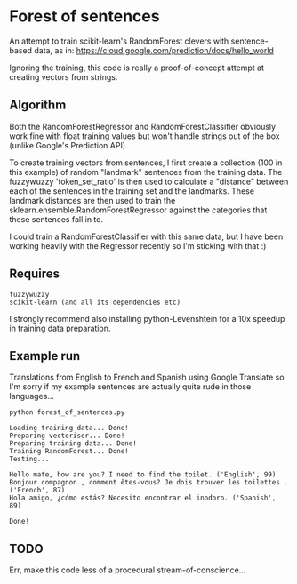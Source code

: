 # Forest of sentences

An attempt to train scikit-learn's RandomForest clevers with sentence-based
data, as in: https://cloud.google.com/prediction/docs/hello_world

Ignoring the training, this code is really a proof-of-concept attempt at
creating vectors from strings.

## Algorithm

Both the RandomForestRegressor and RandomForestClassifier obviously work fine
with float training values but won't handle strings out of the box (unlike
Google's Prediction API).

To create training vectors from sentences, I first create a collection (100 in
this example) of random "landmark" sentences from the training data. The
fuzzywuzzy 'token\_set_ratio' is then used to calculate a "distance" between
each of the sentences in the training set and the landmarks. These landmark
distances are then used to train the sklearn.ensemble.RandomForestRegressor
against the categories that these sentences fall in to.

I could train a RandomForestClassifier with this same data, but I have been
working heavily with the Regressor recently so I'm sticking with that :)

## Requires

    fuzzywuzzy
    scikit-learn (and all its dependencies etc)

I strongly recommend also installing python-Levenshtein for a 10x speedup in
training data preparation.

## Example run

Translations from English to French and Spanish using Google Translate so I'm
sorry if my example sentences are actually quite rude in those languages...

    python forest_of_sentences.py

    Loading training data... Done!
    Preparing vectoriser... Done!
    Preparing training data... Done!
    Training RandomForest... Done!
    Testing...

    Hello mate, how are you? I need to find the toilet. ('English', 99)
    Bonjour compagnon , comment êtes-vous? Je dois trouver les toilettes . ('French', 87)
    Hola amigo, ¿cómo estás? Necesito encontrar el inodoro. ('Spanish', 89)

    Done!

## TODO

Err, make this code less of a procedural stream-of-conscience...

